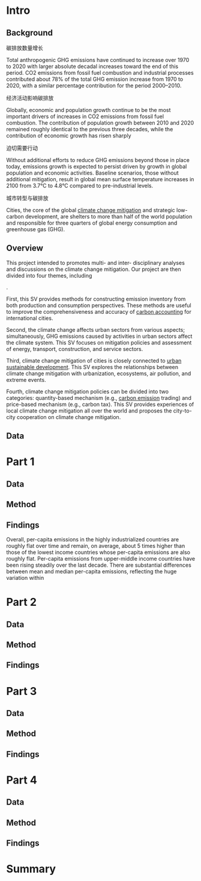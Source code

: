 # Intro

## Background

碳排放数量增长

Total anthropogenic GHG emissions have continued to increase over 1970 to 2020 with larger absolute decadal increases toward the end of this period. CO2 emissions from fossil fuel combustion and industrial processes contributed about 78% of the total GHG emission increase from 1970 to 2020, with a similar percentage contribution for the period 2000–2010.

经济活动影响碳排放

Globally, economic and population growth continue to be the most important drivers of increases in CO2 emissions from fossil fuel combustion. The contribution of population growth between 2010 and 2020 remained roughly identical to the previous three decades, while the contribution of economic growth has risen sharply  

迫切需要行动

Without additional efforts to reduce GHG emissions beyond those in place today, emissions growth is expected to persist driven by growth in global population and economic activities. Baseline scenarios, those without additional mitigation, result in global mean surface temperature increases in 2100 from 3.7°C to 4.8°C compared to pre-industrial levels.

城市转型与碳排放

Cities, the core of the global [climate change mitigation](https://www.sciencedirect.com/topics/earth-and-planetary-sciences/climate-change-mitigation) and strategic low-carbon development, are shelters to more than half of the world population and responsible for three quarters of global energy consumption and greenhouse gas (GHG). 

## Overview

This project intended to promotes multi- and inter- disciplinary analyses and discussions on the climate change mitigation. Our project are then divided into four themes, including  

. 

First, this SV provides methods for constructing emission inventory from both production and consumption perspectives. These methods are useful to improve the comprehensiveness and accuracy of [carbon accounting](https://www.sciencedirect.com/topics/engineering/carbon-accounting) for international cities. 

Second, the climate change affects urban sectors from various aspects; simultaneously, GHG emissions caused by activities in urban sectors affect the climate system. This SV focuses on mitigation policies and assessment of energy, transport, construction, and service sectors. 

Third, climate change mitigation of cities is closely connected to [urban sustainable development](https://www.sciencedirect.com/topics/earth-and-planetary-sciences/sustainable-urban-development). This SV explores the relationships between climate change mitigation with urbanization, ecosystems, air pollution, and extreme events. 

Fourth, climate change mitigation policies can be divided into two categories: quantity-based mechanism (e.g., [carbon emission](https://www.sciencedirect.com/topics/earth-and-planetary-sciences/carbon-emission) trading) and price-based mechanism (e.g., carbon tax). This SV provides experiences of local climate change mitigation all over the world and proposes the city-to-city cooperation on climate change mitigation.

## Data



# Part 1

## Data

## Method

## Findings

Overall, per-capita emissions in the highly industrialized countries are roughly flat over time and remain, on average, about 5 times higher than those of the lowest income countries whose per-capita emissions are also roughly flat. Per-capita emissions from upper-middle income countries have been rising steadily over the last decade. There are substantial differences between mean and median per-capita emissions, reflecting the huge variation within  

# Part 2

## Data

## Method

## Findings

# Part 3

## Data

## Method

## Findings

# Part 4 

## Data

## Method

## Findings

# Summary

